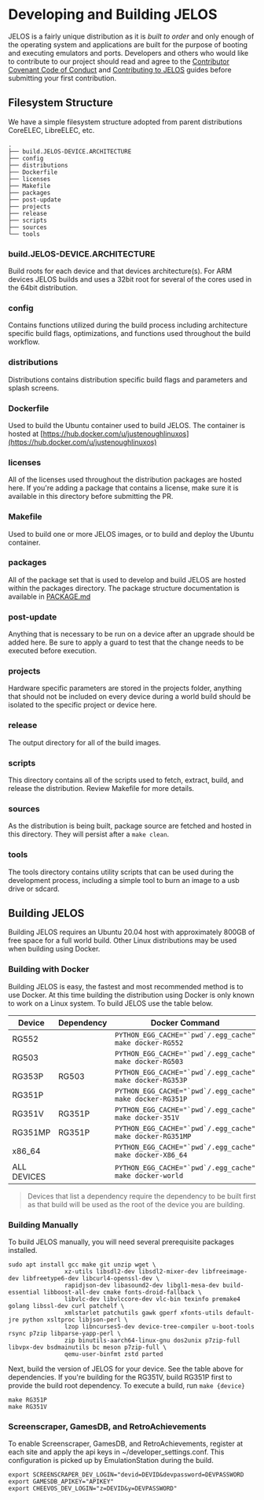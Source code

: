 # Developing and Building JELOS

JELOS is a fairly unique distribution as it is *built to order* and only enough of the operating system and applications are built for the purpose of booting and executing emulators and ports.  Developers and others who would like to contribute to our project should read and agree to the [Contributor Covenant Code of Conduct](https://github.com/JustEnoughLinuxOS/distribution/blob/main/CODE_OF_CONDUCT.md) and [Contributing to JELOS](https://github.com/JustEnoughLinuxOS/distribution/blob/main/CONTRIBUTING.md) guides before submitting your first contribution.


## Filesystem Structure
We have a simple filesystem structure adopted from parent distributions CoreELEC, LibreELEC, etc.

```
.
├── build.JELOS-DEVICE.ARCHITECTURE
├── config
├── distributions
├── Dockerfile
├── licenses
├── Makefile
├── packages
├── post-update
├── projects
├── release
├── scripts
├── sources
└── tools
```

### build.JELOS-DEVICE.ARCHITECTURE
Build roots for each device and that devices architecture(s).  For ARM devices JELOS builds and uses a 32bit root for several of the cores used in the 64bit distribution.

### config
Contains functions utilized during the build process including architecture specific build flags, optimizations, and functions used throughout the build workflow.

### distributions
Distributions contains distribution specific build flags and parameters and splash screens.

### Dockerfile
Used to build the Ubuntu container used to build JELOS.  The container is hosted at [https://hub.docker.com/u/justenoughlinuxos](https://hub.docker.com/u/justenoughlinuxos)

### licenses
All of the licenses used throughout the distribution packages are hosted here.  If you're adding a package that contains a license, make sure it is available in this directory before submitting the PR.

### Makefile
Used to build one or more JELOS images, or to build and deploy the Ubuntu container.

### packages
All of the package set that is used to develop and build JELOS are hosted within the packages directory.  The package structure documentation is available in [PACKAGE.md](PACKAGE.md)

### post-update
Anything that is necessary to be run on a device after an upgrade should be added here.  Be sure to apply a guard to test that the change needs to be executed before execution.

### projects
Hardware specific parameters are stored in the projects folder, anything that should not be included on every device during a world build should be isolated to the specific project or device here.

### release
The output directory for all of the build images.

### scripts
This directory contains all of the scripts used to fetch, extract, build, and release the distribution.  Review Makefile for more details.

### sources
As the distribution is being built, package source are fetched and hosted in this directory.  They will persist after a `make clean`.

### tools
The tools directory contains utility scripts that can be used during the development process, including a simple tool to burn an image to a usb drive or sdcard.

## Building JELOS
Building JELOS requires an Ubuntu 20.04 host with approximately 800GB of free space for a full world build.  Other Linux distributions may be used when building using Docker.

### Building with Docker
Building JELOS is easy, the fastest and most recommended method is to use Docker.  At this time building the distribution using Docker is only known to work on a Linux system.  To build JELOS use the table below.

| Device | Dependency | Docker Command |
| ---- | ---- | ---- |
|RG552||```PYTHON_EGG_CACHE="`pwd`/.egg_cache" make docker-RG552```|
|RG503||```PYTHON_EGG_CACHE="`pwd`/.egg_cache" make docker-RG503```|
|RG353P|RG503|```PYTHON_EGG_CACHE="`pwd`/.egg_cache" make docker-RG353P```|
|RG351P||```PYTHON_EGG_CACHE="`pwd`/.egg_cache" make docker-RG351P```|
|RG351V|RG351P|```PYTHON_EGG_CACHE="`pwd`/.egg_cache" make docker-351V```|
|RG351MP|RG351P|```PYTHON_EGG_CACHE="`pwd`/.egg_cache" make docker-RG351MP```|
|x86_64||```PYTHON_EGG_CACHE="`pwd`/.egg_cache" make docker-X86_64```|
|ALL DEVICES||```PYTHON_EGG_CACHE="`pwd`/.egg_cache" make docker-world```|

> Devices that list a dependency require the dependency to be built first as that build will be used as the root of the device you are building.

### Building Manually
To build JELOS manually, you will need several prerequisite packages installed.

```
sudo apt install gcc make git unzip wget \
                xz-utils libsdl2-dev libsdl2-mixer-dev libfreeimage-dev libfreetype6-dev libcurl4-openssl-dev \
                rapidjson-dev libasound2-dev libgl1-mesa-dev build-essential libboost-all-dev cmake fonts-droid-fallback \
                libvlc-dev libvlccore-dev vlc-bin texinfo premake4 golang libssl-dev curl patchelf \
                xmlstarlet patchutils gawk gperf xfonts-utils default-jre python xsltproc libjson-perl \
                lzop libncurses5-dev device-tree-compiler u-boot-tools rsync p7zip libparse-yapp-perl \
                zip binutils-aarch64-linux-gnu dos2unix p7zip-full libvpx-dev bsdmainutils bc meson p7zip-full \
                qemu-user-binfmt zstd parted
```

Next, build the version of JELOS for your device.  See the table above for dependencies.  If you're building for the RG351V, build RG351P first to provide the build root dependency.  To execute a build, run `make {device}`

```
make RG351P
make RG351V
```

### Screenscraper, GamesDB, and RetroAchievements
To enable Screenscraper, GamesDB, and RetroAchievements, register at each site and apply the api keys in ~/developer_settings.conf.  This configuration is picked up by EmulationStation during the build.

```
export SCREENSCRAPER_DEV_LOGIN="devid=DEVID&devpassword=DEVPASSWORD
export GAMESDB_APIKEY="APIKEY"
export CHEEVOS_DEV_LOGIN="z=DEVID&y=DEVPASSWORD"
```
